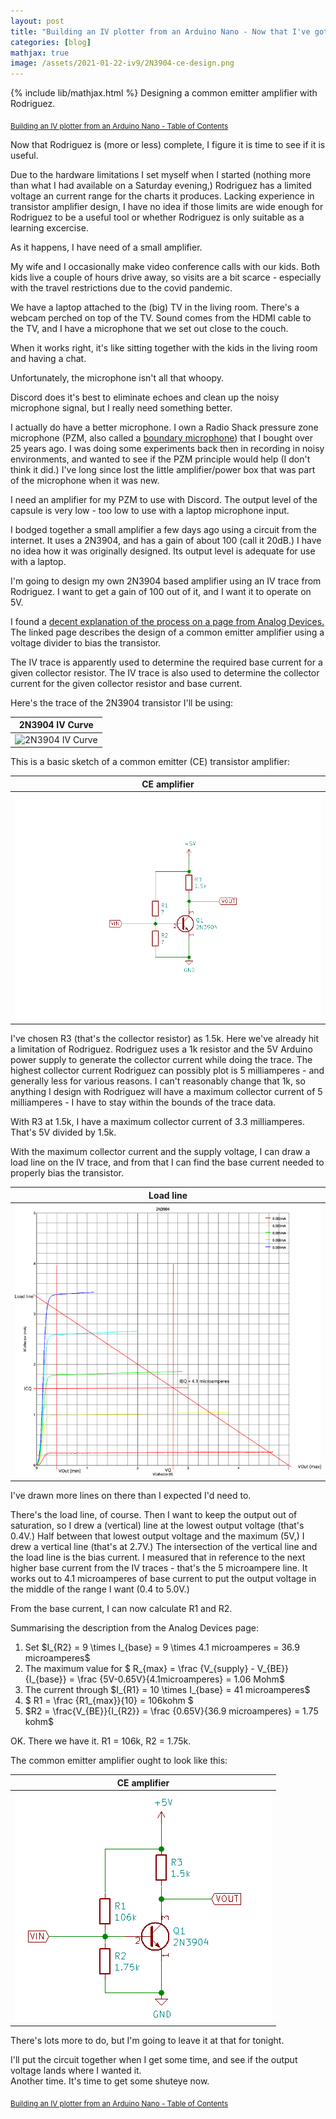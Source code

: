 ```yaml
---
layout: post
title: "Building an IV plotter from an Arduino Nano - Now that I've got it, how do I use it?"
categories: [blog]
mathjax: true
image: /assets/2021-01-22-iv9/2N3904-ce-design.png
---
```

{% include lib/mathjax.html %}
Designing a common emitter amplifier with Rodriguez.

<sub>[Building an IV plotter from an Arduino Nano - Table of Contents](iv-1-toc)</sub> 

Now that Rodriguez is (more or less) complete, I figure it is time to see if it is useful.

Due to the hardware limitations I set myself when I started (nothing more than what I had available on a Saturday evening,) Rodriguez has a limited voltage an current range for the charts it produces.  Lacking experience in transistor amplifier design, I have no idea if those limits are wide enough for Rodriguez to be a useful tool or whether Rodriguez is only suitable as a learning excercise.

As it happens, I have need of a small amplifier.

My wife and I occasionally make video conference calls with our kids.  Both kids live a couple of hours drive away, so visits are a bit scarce - especially with the travel restrictions due to the covid pandemic.

We have a laptop attached to the (big) TV in the living room. There's a webcam perched on top of the TV.  Sound comes from the HDMI cable to the TV, and I have a microphone that we set out close to the couch.

When it works right, it's like sitting together with the kids in the living room and having a chat.

Unfortunately, the microphone isn't all that whoopy.

Discord does it's best to eliminate echoes and clean up the noisy microphone signal, but I really need something better.

I actually do have a better microphone.  I own a Radio Shack pressure zone microphone (PZM,  also called a [boundary microphone](https://en.wikipedia.org/wiki/Boundary_microphone))  that I bought over 25 years ago. I was doing some experiments back then in recording in noisy environments, and wanted to see if the PZM principle would help (I don't think it did.) I've long since lost the little amplifier/power box that was part of the microphone when it was new.

I need an amplifier for my PZM to use with Discord.  The output level of the capsule is very low - too low to use with a laptop microphone input.

I bodged together a small amplifier a few days ago using a circuit from the internet.  It uses a 2N3904, and has a gain of about 100 (call it 20dB.)  I have no idea how it was originally designed.  Its output level is adequate for use with a laptop.

I'm going to design my own 2N3904 based amplifier using an IV trace from Rodriguez.  I want to get a gain of 100 out of it, and I want it to operate on 5V.

I found a [decent explanation of the process on a page from Analog Devices.](https://wiki.analog.com/university/courses/electronics/text/chapter-9)  The linked page describes the design of a common emitter amplifier using a voltage divider to bias the transistor.

The IV trace is apparently used to determine the required base current for a given collector resistor. The IV trace is also used to determine the collector current for the given collector resistor and base current.

Here's the trace of the 2N3904 transistor I'll be using:

|2N3904 IV Curve|
|---------------|
|![2N3904 IV Curve](/assets/2021-01-22-iv9/2N3904-400k.png)|

This is a basic sketch of a common emitter (CE) transistor amplifier:

|CE amplifier|
|------------|
|![CE amplifier](/assets/2021-01-22-iv9/ce.png)|

I've chosen R3 (that's the collector resistor) as 1.5k.  Here we've already hit a limitation of Rodriguez.  Rodriguez uses a 1k resistor and the 5V Arduino power supply to generate the collector current while doing the trace.  The highest collector current Rodriguez can possibly plot is 5 milliamperes - and generally less for various reasons.  I can't reasonably change that 1k, so anything I design with Rodriguez will have a maximum collector current of 5 milliamperes - I have to stay within the bounds of the trace data.

With R3 at 1.5k, I have a maximum collector current of 3.3 milliamperes.  That's 5V divided by 1.5k.

With the maximum collector current and the supply voltage, I can draw a load line on the IV trace, and from that I can find the base current needed to properly bias the transistor.

|Load line|
|---------|
|![Load line](/assets/2021-01-22-iv9/2N3904-ce-design.png)|

I've drawn more lines on there than I expected I'd need to.

There's the load line, of course.  Then I want to keep the output out of saturation, so I drew a (vertical) line at the lowest output voltage (that's 0.4V.)  Half between that lowest output voltage and the maximum (5V,) I drew a vertical line (that's at 2.7V.)  The intersection of the vertical line and the load line is the bias current.  I measured that in reference to the next higher base current from the IV traces - that's the 5 microampere line.  It works out to 4.1 microamperes of base current to put the output voltage in the middle of the range I want (0.4 to 5.0V.)

From the base current, I can now calculate R1 and R2.

Summarising the description from the Analog Devices page:
1. Set \$I_{R2} = 9 \times I_{base} = 9 \times 4.1 microamperes = 36.9 microamperes\$
2. The maximum value for \$ R_{max} = \frac {V_{supply} - V_{BE}}{I_{base}} = \frac {5V-0.65V}{4.1microamperes} = 1.06 Mohm\$
3. The current through \$I_{R1} = 10 \times I_{base} = 41 microamperes\$
4. \$ R1 = \frac {R1_{max}}{10} = 106kohm \$
5. \$R2 = \frac{V_{BE}}{I_{R2}} = \frac {0.65V}{36.9 microamperes} = 1.75 kohm\$

OK.  There we have it.  R1 = 106k, R2 = 1.75k.

The common emitter amplifier ought to look like this:

|CE amplifier|
|------------|
|![CE amplifier](/assets/2021-01-22-iv9/ce-values.png)|

There's lots more to do, but I'm going to leave it at that for tonight. 

I'll put the circuit together when I get some time, and see if the output voltage lands where I wanted it.  
Another time.  It's time to get some shuteye now.

<sub>[Building an IV plotter from an Arduino Nano - Table of Contents](iv-1-toc)</sub> 
